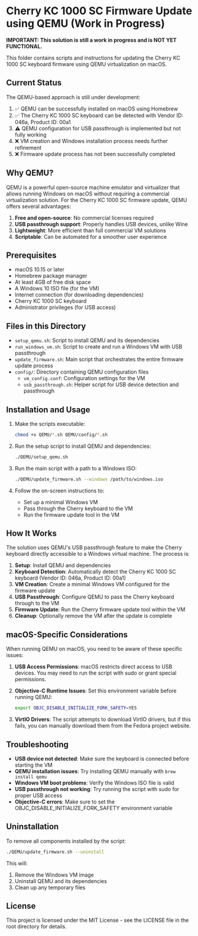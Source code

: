 # Cherry KC 1000 SC Firmware Update using QEMU (Work in Progress)

**IMPORTANT: This solution is still a work in progress and is NOT YET FUNCTIONAL.**

This folder contains scripts and instructions for updating the Cherry KC 1000 SC keyboard firmware using QEMU virtualization on macOS.

## Current Status

The QEMU-based approach is still under development:

1. ✅ QEMU can be successfully installed on macOS using Homebrew
2. ✅ The Cherry KC 1000 SC keyboard can be detected with Vendor ID: 046a, Product ID: 00a1
3. ⚠️ QEMU configuration for USB passthrough is implemented but not fully working
4. ❌ VM creation and Windows installation process needs further refinement
5. ❌ Firmware update process has not been successfully completed

## Why QEMU?

QEMU is a powerful open-source machine emulator and virtualizer that allows running Windows on macOS without requiring a commercial virtualization solution. For the Cherry KC 1000 SC firmware update, QEMU offers several advantages:

1. **Free and open-source**: No commercial licenses required
2. **USB passthrough support**: Properly handles USB devices, unlike Wine
3. **Lightweight**: More efficient than full commercial VM solutions
4. **Scriptable**: Can be automated for a smoother user experience

## Prerequisites

- macOS 10.15 or later
- Homebrew package manager
- At least 4GB of free disk space
- A Windows 10 ISO file (for the VM)
- Internet connection (for downloading dependencies)
- Cherry KC 1000 SC keyboard
- Administrator privileges (for USB access)

## Files in this Directory

- `setup_qemu.sh`: Script to install QEMU and its dependencies
- `run_windows_vm.sh`: Script to create and run a Windows VM with USB passthrough
- `update_firmware.sh`: Main script that orchestrates the entire firmware update process
- `config/`: Directory containing QEMU configuration files
  - `vm_config.conf`: Configuration settings for the VM
  - `usb_passthrough.sh`: Helper script for USB device detection and passthrough

## Installation and Usage

1. Make the scripts executable:
   ```bash
   chmod +x QEMU/*.sh QEMU/config/*.sh
   ```

2. Run the setup script to install QEMU and dependencies:
   ```bash
   ./QEMU/setup_qemu.sh
   ```

3. Run the main script with a path to a Windows ISO:
   ```bash
   ./QEMU/update_firmware.sh --windows /path/to/windows.iso
   ```

4. Follow the on-screen instructions to:
   - Set up a minimal Windows VM
   - Pass through the Cherry keyboard to the VM
   - Run the firmware update tool in the VM

## How It Works

The solution uses QEMU's USB passthrough feature to make the Cherry keyboard directly accessible to a Windows virtual machine. The process is:

1. **Setup**: Install QEMU and dependencies
2. **Keyboard Detection**: Automatically detect the Cherry KC 1000 SC keyboard (Vendor ID: 046a, Product ID: 00a1)
3. **VM Creation**: Create a minimal Windows VM configured for the firmware update
4. **USB Passthrough**: Configure QEMU to pass the Cherry keyboard through to the VM
5. **Firmware Update**: Run the Cherry firmware update tool within the VM
6. **Cleanup**: Optionally remove the VM after the update is complete

## macOS-Specific Considerations

When running QEMU on macOS, you need to be aware of these specific issues:

1. **USB Access Permissions**: macOS restricts direct access to USB devices. You may need to run the script with sudo or grant special permissions.

2. **Objective-C Runtime Issues**: Set this environment variable before running QEMU:
   ```bash
   export OBJC_DISABLE_INITIALIZE_FORK_SAFETY=YES
   ```

3. **VirtIO Drivers**: The script attempts to download VirtIO drivers, but if this fails, you can manually download them from the Fedora project website.

## Troubleshooting

- **USB device not detected**: Make sure the keyboard is connected before starting the VM
- **QEMU installation issues**: Try installing QEMU manually with `brew install qemu`
- **Windows VM boot problems**: Verify the Windows ISO file is valid
- **USB passthrough not working**: Try running the script with sudo for proper USB access
- **Objective-C errors**: Make sure to set the OBJC_DISABLE_INITIALIZE_FORK_SAFETY environment variable

## Uninstallation

To remove all components installed by the script:

```bash
./QEMU/update_firmware.sh --uninstall
```

This will:
1. Remove the Windows VM image
2. Uninstall QEMU and its dependencies
3. Clean up any temporary files

## License

This project is licensed under the MIT License - see the LICENSE file in the root directory for details.